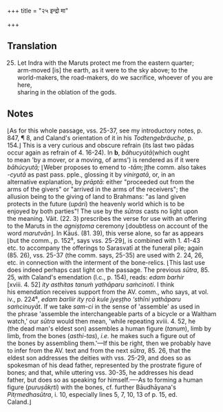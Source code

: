 +++
title = "२५ इन्द्रो मा"

+++
## Translation
25. Let Indra with the Maruts protect me from the eastern quarter;  
arm-moved \[is\] the earth, as it were to the sky above; to the  
world-makers, the road-makers, do we sacrifice, whoever of you are here,  
sharing in the oblation of the gods.

## Notes
⌊As for this whole passage, vss. 25-37, see my introductory notes, p.  
847, ¶ 8, and Caland's orientation of it in his *Todtengebräuche*, p.  
154.⌋ This is a very curious and obscure refrain (its last two pādas  
occur again as refrain of 4. 16-24). In **b**, *bāhucyútā*(which ought  
to mean 'by a mover, or a moving, of arms') is rendered as if it were  
*bāhúcyutā;* ⌊Weber proposes to emend to *-tām;*⌋the comm. also takes  
*-cyutā* as past pass. pple., glossing it by *vinirgatā*, or, in an  
alternative explanation, by *prāptā:* either "proceeded out from the  
arms of the givers" or "arrived in the arms of the receivers"; the  
allusion being to the giving of land to Brahmans: "as land given  
protects in the future (*upári*) the heavenly world which is to be  
enjoyed by both parties"! The use by the *sūtras* casts no light upon  
the meaning. Vāit. (22. 3) prescribes the verse for use with an offering  
to the Maruts in the *agniṣṭoma* ceremony ⌊doubtless on account of the  
word *marutvān*⌋. In Kāuś. (81. 39), this verse alone, so far as appears  
⌊but the comm., p. 152⁵, says vss. 25-29⌋, is combined with 1. 41-43  
etc. to accompany the offerings to Sarasvatī at the funeral pile; again  
(85. 26), vss. 25-37 (the comm. says, 25-35) are used with 2. 24, 26,  
etc. in connection with the interment of the bone-relics. ⌊This last use  
does indeed perhaps cast light on the passage. The previous *sūtra*, 85.  
25, with Caland's emendation (l.c., p. 154), reads: *edam barhir*  
\[xviii. 4. 52\] *ity* *asthitas tanuṁ yathāparu saṁcinoti*. I think  
his emendation receives support from the AV. comm., who says, at vol.  
iv., p. 224⁶, *edam barliir ity ṛcā kule jyeṣṭho ‘sthīni yathāparu  
saṁcinuyāt*. If we take *sam-ci* in the sense of 'assemble' as used in  
the phrase 'assemble the interchangeable parts of a bicycle or a Waltham  
watch,' our *sūtra* would then mean, 'while repeating xviii. 4. 52, he  
(the dead man's eldest son) assembles a human figure (*tanum*), limb by  
limb, from the bones (*asthi-tas*), *i.e.* he makes such a figure out of  
the bones by assembling them.'—If this be right, then we probably have  
to infer from the AV. text and from the next *sūtra*, 85. 26, that the  
eldest son addresses the deities with vss. 25-29, and does so as  
spokesman of his dead father, represented by the prostrate figure of  
bones; and that, while uttering vss. 30-35, he addresses his dead  
father, but does so as speaking for himself.—-As to forming a human  
figure (*puruṣākṛti*) with the bones, cf. further Bāudhāyana's  
*Pitṛmedhasūtra*, i. 10, especially lines 5, 7, 10, 13 of p. 15, ed.  
Caland.⌋
